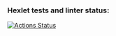 ### Hexlet tests and linter status:
[![Actions Status](https://github.com/michaelk77/python-project-52/workflows/hexlet-check/badge.svg)](https://github.com/michaelk77/python-project-52/actions)